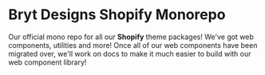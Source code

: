 # Bryt Designs Shopify Monorepo

Our official mono repo for all our **Shopify** theme packages! We've got web components, utilities and more!
Once all of our web components have been migrated over, we'll work on docs to make it much easier to build with our web component library!
